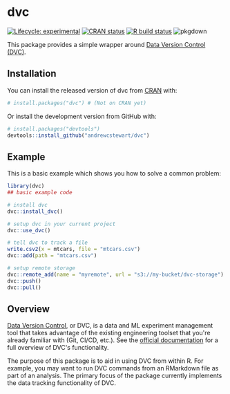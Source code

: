 
# dvc

<!-- badges: start -->
[![Lifecycle: experimental](https://img.shields.io/badge/lifecycle-experimental-orange.svg)](https://www.tidyverse.org/lifecycle/#experimental)
[![CRAN status](https://www.r-pkg.org/badges/version/dvc)](https://CRAN.R-project.org/package=dvc)
[![R build status](https://github.com/andrewcstewart/dvc-r/workflows/R-CMD-check/badge.svg)](https://github.com/andrewcstewart/dvc-r/actions)
![pkgdown](https://github.com/andrewcstewart/dvc-r/workflows/pkgdown/badge.svg)
<!-- badges: end -->

This package provides a simple wrapper around [Data Version Control (DVC)](https://dvc.org/).

## Installation

You can install the released version of dvc from [CRAN](https://CRAN.R-project.org) with:

``` r
# install.packages("dvc") # (Not on CRAN yet)
```

Or install the development version from GitHub with:

``` r
# install.packages("devtools")
devtools::install_github("andrewcstewart/dvc")
```

## Example

This is a basic example which shows you how to solve a common problem:

``` r
library(dvc)
## basic example code

# install dvc
dvc::install_dvc()

# setup dvc in your current project
dvc::use_dvc()

# tell dvc to track a file
write.csv2(x = mtcars, file = "mtcars.csv")
dvc::add(path = "mtcars.csv")

# setup remote storage
dvc::remote_add(name = "myremote", url = "s3://my-bucket/dvc-storage")
dvc::push()
dvc::pull()
```

## Overview

[Data Version Control](https://dvc.org/), or DVC, is a data and ML experiment management tool that takes advantage of the existing engineering toolset that you're already familiar with (Git, CI/CD, etc.).  See the [official documentation](https://dvc.org/doc) for a full overview of DVC's functionality.
 
The purpose of this package is to aid in using DVC from within R.  For example, you may want to run DVC commands from an RMarkdown file as part of an analysis. The primary focus of the package currently implements the data tracking functionality of DVC.  

